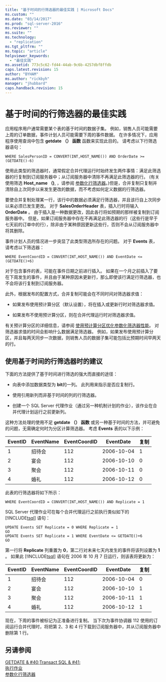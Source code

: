 ```yaml
---
title: "基于时间的行筛选器的最佳实践 | Microsoft Docs"
ms.custom: ""
ms.date: "03/14/2017"
ms.prod: "sql-server-2016"
ms.reviewer: ""
ms.suite: ""
ms.technology: 
  - "replication"
ms.tgt_pltfrm: ""
ms.topic: "article"
helpviewer_keywords: 
  - "最佳实践"
ms.assetid: 773c5c62-fd44-44ab-9c6b-4257dbf8ffdb
caps.latest.revision: 15
author: "BYHAM"
ms.author: "rickbyh"
manager: "jhubbard"
caps.handback.revision: 15
---
```

# 基于时间的行筛选器的最佳实践
  应用程序用户通常需要某个表的基于时间的数据子集。 例如，销售人员可能需要上周的订单数据，事件计划人员可能需要下周的事件数据。 在许多情况下，应用程序使用查询中包含 **getdate （） 函数** 函数来实现此目的。 请考虑以下行筛选器语句：  
  
```  
WHERE SalesPersonID = CONVERT(INT,HOST_NAME()) AND OrderDate >= (GETDATE()-6)  
```  
  
 使用此类型的筛选器时，通常假定合并代理运行时始终发生两件事情：满足此筛选器的行复制到订阅服务器中；从订阅服务器中清除不再满足此筛选器的行。 (有关使用筛选 **Host_name （)**, ，请参阅 [参数化行筛选器](../../../relational-databases/replication/merge/parameterized-row-filters.md)。)但是，合并复制只复制并清除自上次同步以来发生更改的数据，而不考虑如何定义数据的行筛选器。  
  
 要使合并复制处理某一行，该行中的数据必须满足行筛选器，并且该行自上次同步以来必须已发生更改。 对于 **SalesOrderHeader** 表，插入行时将输入 **OrderDate** 。 由于插入是一种数据更改，因此各行将如预期的那样被复制到订阅服务器中。 但是，如果订阅服务器中存在不再满足此筛选器的行（这些行是早于七天前的订单中的行），除非由于某种原因更新这些行，否则不会从订阅服务器中将其删除。  
  
 事件计划人员的情况进一步突显了此类型筛选所存在的问题。 对于 **Events** 表，请考虑以下筛选器：  
  
```  
WHERE EventCoordID = CONVERT(INT,HOST_NAME()) AND EventDate <= (GETDATE()+6)  
```  
  
 对于包含事件的表，可能在事件日期之前进行插入。 如果在一个月之前插入了要在下周发生的事件，并且由于某种原因未更新行，那么即使该行满足行筛选器，也不会将该行复制到订阅服务器。  
  
 此外，根据发布的配置方式，合并复制可能会在不同时间对筛选器求值：  
  
-   如果发布使用预计算分区（默认设置），将在插入或更新行时对筛选器求值。  
  
-   如果发布不使用预计算分区，则在合并代理运行时对筛选器求值。  
  
 有关预计算分区的详细信息，请参阅 [使用预计算分区优化参数化筛选器性能](../../../relational-databases/replication/merge/optimize-parameterized-filter-performance-with-precomputed-partitions.md)。 对筛选器求值的时间会影响什么数据满足筛选器。 例如，如果发布使用预计算分区，并且每两天同步一次数据，则销售人员的数据子集可能包括比预期时间早两天的行。  
  
## 使用基于时间的行筛选器时的建议  
 下面的方法提供了基于时间进行筛选的强大而直接的途径：  
  
-   向表中添加数据类型为 **bit**的一列。 此列用来指示是否应复制行。  
  
-   使用引用新列而非基于时间的列的行筛选器。  
  
-   创建一个 SQL Server 代理作业（通过另一种机制计划的作业），该作业在合并代理计划运行之前更新列。  
  
 这种方法处理的使用不足 **getdate （） 函数** 或另一种基于时间的方法，并可避免的问题，无需确定何时为分区计算筛选器。 考虑 **Events** 表的以下示例：  
  
|**EventID**|**EventName**|**EventCoordID**|**EventDate**|**复制**|  
|-----------------|-------------------|----------------------|-------------------|-------------------|  
|1|招待会|112|2006-10-04|1|  
|2|宴会|112|2006-10-10|0|  
|3|聚会|112|2006-10-11|0|  
|4|婚礼|112|2006-10-12|0|  
  
 此表的行筛选器将如下所示：  
  
```  
WHERE EventCoordID = CONVERT(INT,HOST_NAME()) AND Replicate = 1  
```  
  
 SQL Server 代理作业可在每个合并代理运行之前执行类似如下的 [!INCLUDE[tsql](../../../includes/tsql-md.md)] 语句：  
  
```  
UPDATE Events SET Replicate = 0 WHERE Replicate = 1  
GO  
UPDATE Events SET Replicate = 1 WHERE EventDate <= GETDATE()+6  
GO  
```  
  
 第一行将 **Replicate** 列重置为 **0**，第二行对未来七天内发生的事件将该列设置为 **1** 。 如果此 [!INCLUDE[tsql](../../../includes/tsql-md.md)] 语句在 2006 年 10 月 7 日运行，则该表将更新为：  
  
|**EventID**|**EventName**|**EventCoordID**|**EventDate**|**复制**|  
|-----------------|-------------------|----------------------|-------------------|-------------------|  
|1|招待会|112|2006-10-04|0|  
|2|宴会|112|2006-10-10|1|  
|3|聚会|112|2006-10-11|1|  
|4|婚礼|112|2006-10-12|1|  
  
 现在，下周的事件被标记为正准备进行复制。 当下次为事件协调器 112 使用的订阅运行合并代理时，将把第 2、3 和 4 行下载到订阅服务器中，并从订阅服务器中删除第 1 行。  
  
## 另请参阅  
 [GETDATE & #40;Transact SQL & #41;](../../../t-sql/functions/getdate-transact-sql.md)   
 [执行作业](../../../ssms/agent/implement-jobs.md)   
 [参数化行筛选器](../../../relational-databases/replication/merge/parameterized-row-filters.md)  
  
  